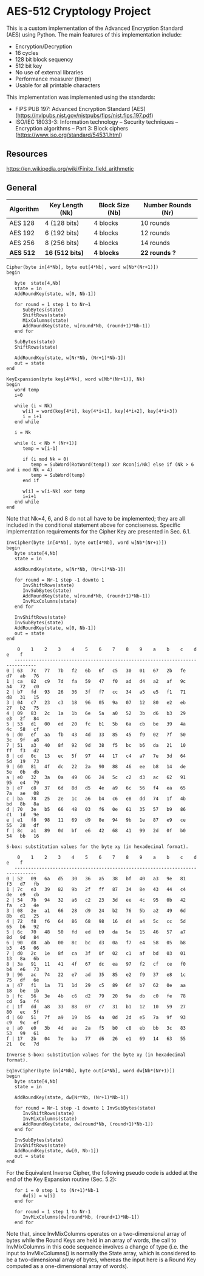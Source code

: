 # AES-512 Cryptology Project

This is a custom implementation of the Advanced Encryption Standard (AES) using Python. The main features of this implementation include:

- Encryption/Decryption
- 16 cycles
- 128 bit block sequency 
- 512 bit key
- No use of external libraries
- Performance measurer (timer) 
- Usable for all printable characters

This implementation was implemented using the standards:

- FIPS PUB 197: Advanced Encryption Standard (AES) (https://nvlpubs.nist.gov/nistpubs/fips/nist.fips.197.pdf)
- ISO/IEC 18033-3: Information technology – Security techniques – Encryption algorithms – Part 3: Block ciphers (https://www.iso.org/standard/54531.html)

## Resources 
https://en.wikipedia.org/wiki/Finite_field_arithmetic



## General 

| Algorithm | Key Length (Nk) | Block Size (Nb) | Number Rounds (Nr) | 
| --------- | --------------- | --------------- | ------------------ | 
| AES 128   | 4 (128 bits) | 4 blocks        | 10 rounds          | 
| AES 192   | 6 (192 bits) | 4 blocks        | 12 rounds          | 
| AES 256   | 8 (256 bits) | 4 blocks        | 14 rounds          |
| **AES 512**   | **16 (512 bits)**| **4 blocks**        | **22 rounds ?**        |

```
Cipher(byte in[4*Nb], byte out[4*Nb], word w[Nb*(Nr+1)]) 
begin

   byte  state[4,Nb]
   state = in
   AddRoundKey(state, w[0, Nb-1])
   
   for round = 1 step 1 to Nr–1
      SubBytes(state)
      ShiftRows(state)
      MixColumns(state)
      AddRoundKey(state, w[round*Nb, (round+1)*Nb-1])
   end for

   SubBytes(state)
   ShiftRows(state)
   
   AddRoundKey(state, w[Nr*Nb, (Nr+1)*Nb-1])
   out = state
end
```

```
KeyExpansion(byte key[4*Nk], word w[Nb*(Nr+1)], Nk) 
begin
   word temp
   i=0
   
   while (i < Nk)
      w[i] = word(key[4*i], key[4*i+1], key[4*i+2], key[4*i+3]) 
      i = i+1
   end while
   
   i = Nk
   
   while (i < Nb * (Nr+1)]
      temp = w[i-1]
      
      if (i mod Nk = 0)
         temp = SubWord(RotWord(temp)) xor Rcon[i/Nk] else if (Nk > 6 and i mod Nk = 4)
         temp = SubWord(temp)
      end if
      
      w[i] = w[i-Nk] xor temp
      i=i+1 
   end while
end
```
Note that Nk=4, 6, and 8 do not all have to be implemented; they are all included in the conditional statement above for conciseness. Specific implementation requirements for the Cipher Key are presented in Sec. 6.1.

```
InvCipher(byte in[4*Nb], byte out[4*Nb], word w[Nb*(Nr+1)]) 
begin
   byte state[4,Nb]
   state = in
   
   AddRoundKey(state, w[Nr*Nb, (Nr+1)*Nb-1])
   
   for round = Nr-1 step -1 downto 1
      InvShiftRows(state)
      InvSubBytes(state) 
      AddRoundKey(state, w[round*Nb, (round+1)*Nb-1])
      InvMixColumns(state)
   end for
   
   InvShiftRows(state)
   InvSubBytes(state)
   AddRoundKey(state, w[0, Nb-1])
   out = state
end
```

```
    0    1    2    3    4    5    6    7    8    9    a    b    c    d    e    f
   ------------------------------------------------------------------------------
0 | 63   7c   77   7b   f2   6b   6f   c5   30   01   67   2b   fe   d7   ab   76
1 | ca   82   c9   7d   fa   59   47   f0   ad   d4   a2   af   9c   a4   72   c0
2 | b7   fd   93   26   36   3f   f7   cc   34   a5   e5   f1   71   d8   31   15
3 | 04   c7   23   c3   18   96   05   9a   07   12   80   e2   eb   27   b2   75
4 | 09   83   2c   1a   1b   6e   5a   a0   52   3b   d6   b3   29   e3   2f   84
5 | 53   d1   00   ed   20   fc   b1   5b   6a   cb   be   39   4a   4c   58   cf
6 | d0   ef   aa   fb   43   4d   33   85   45   f9   02   7f   50   3c   9f   a8
7 | 51   a3   40   8f   92   9d   38   f5   bc   b6   da   21   10   ff   f3   d2
8 | cd   0c   13   ec   5f   97   44   17   c4   a7   7e   3d   64   5d   19   73
9 | 60   81   4f   dc   22   2a   90   88   46   ee   b8   14   de   5e   0b   db
a | e0   32   3a   0a   49   06   24   5c   c2   d3   ac   62   91   95   e4   79
b | e7   c8   37   6d   8d   d5   4e   a9   6c   56   f4   ea   65   7a   ae   08
c | ba   78   25   2e   1c   a6   b4   c6   e8   dd   74   1f   4b   bd   8b   8a
d | 70   3e   b5   66   48   03   f6   0e   61   35   57   b9   86   c1   1d   9e
e | e1   f8   98   11   69   d9   8e   94   9b   1e   87   e9   ce   55   28   df
f | 8c   a1   89   0d   bf   e6   42   68   41   99   2d   0f   b0   54   bb   16

S-box: substitution values for the byte xy (in hexadecimal format).
```

```
    0    1    2    3    4    5    6    7    8    9    a    b    c    d    e    f
   ------------------------------------------------------------------------------
0 | 52   09   6a   d5   30   36   a5   38   bf   40   a3   9e   81   f3   d7   fb
1 | 7c   e3   39   82   9b   2f   ff   87   34   8e   43   44   c4   de   e9   cb
2 | 54   7b   94   32   a6   c2   23   3d   ee   4c   95   0b   42   fa   c3   4e
3 | 08   2e   a1   66   28   d9   24   b2   76   5b   a2   49   6d   8b   d1   25
4 | 72   f8   f6   64   86   68   98   16   d4   a4   5c   cc   5d   65   b6   92
5 | 6c   70   48   50   fd   ed   b9   da   5e   15   46   57   a7   8d   9d   84
6 | 90   d8   ab   00   8c   bc   d3   0a   f7   e4   58   05   b8   b3   45   06
7 | d0   2c   1e   8f   ca   3f   0f   02   c1   af   bd   03   01   13   8a   6b
8 | 3a   91   11   41   4f   67   dc   ea   97   f2   cf   ce   f0   b4   e6   73
9 | 96   ac   74   22   e7   ad   35   85   e2   f9   37   e8   1c   75   df   6e   
a | 47   f1   1a   71   1d   29   c5   89   6f   b7   62   0e   aa   18   be   1b   
b | fc   56   3e   4b   c6   d2   79   20   9a   db   c0   fe   78   cd   5a   f4   
c | 1f   dd   a8   33   88   07   c7   31   b1   12   10   59   27   80   ec   5f   
d | 60   51   7f   a9   19   b5   4a   0d   2d   e5   7a   9f   93   c9   9c   ef   
e | a0   e0   3b   4d   ae   2a   f5   b0   c8   eb   bb   3c   83   53   99   61   
f | 17   2b   04   7e   ba   77   d6   26   e1   69   14   63   55   21   0c   7d

Inverse S-box: substitution values for the byte xy (in hexadecimal format).
```



```
EqInvCipher(byte in[4*Nb], byte out[4*Nb], word dw[Nb*(Nr+1)]) 
begin
   byte state[4,Nb]
   state = in
   
   AddRoundKey(state, dw[Nr*Nb, (Nr+1)*Nb-1])
   
   for round = Nr-1 step -1 downto 1 InvSubBytes(state)
      InvShiftRows(state)
      InvMixColumns(state)
      AddRoundKey(state, dw[round*Nb, (round+1)*Nb-1])
   end for
   
   InvSubBytes(state)
   InvShiftRows(state)
   AddRoundKey(state, dw[0, Nb-1])
   out = state
end
```
For the Equivalent Inverse Cipher, the following pseudo code is added at the end of the Key Expansion routine (Sec. 5.2):

```
   for i = 0 step 1 to (Nr+1)*Nb-1
      dw[i] = w[i]
   end for
   
   for round = 1 step 1 to Nr-1 
      InvMixColumns(dw[round*Nb, (round+1)*Nb-1])
   end for
```
Note that, since InvMixColumns operates on a two-dimensional array of bytes while the Round Keys are held in an array of words, the call to InvMixColumns in this code sequence involves a change of type (i.e. the input to InvMixColumns() is normally the State array, which is considered to be a two-dimensional array of bytes, whereas the input here is a Round Key computed as a one-dimensional array of words).

